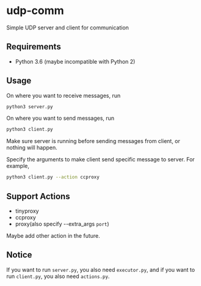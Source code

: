# udp-comm

Simple UDP server and client for communication

## Requirements

- Python 3.6 (maybe incompatible with Python 2)

## Usage

On where you want to receive messages, run

```zsh
python3 server.py
```

On where you want to send messages, run

```zsh
python3 client.py
```

Make sure server is running before sending messages from client, or nothing will happen.

Specify the arguments to make client send specific message to server. For example,

```zsh
python3 client.py --action ccproxy
```

## Support Actions

- tinyproxy
- ccproxy
- proxy(also specify --extra_args `port`)

Maybe add other action in the future.

## Notice

If you want to run `server.py`, you also need `executor.py`, and if you want to run `client.py`, you also need `actions.py`.
